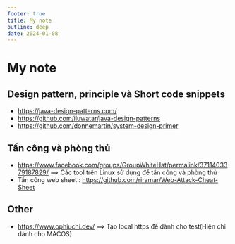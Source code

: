 ```yaml
---
footer: true
title: My note
outline: deep
date: 2024-01-08
---
```



# My note
## Design pattern, principle và Short code snippets
- https://java-design-patterns.com/
- https://github.com/iluwatar/java-design-patterns
- https://github.com/donnemartin/system-design-primer
## Tấn công và phòng thủ
- https://www.facebook.com/groups/GroupWhiteHat/permalink/3711403379187829/  ==> Các tool trên Linux sử dụng để tấn công và phòng thủ
- Tấn công web sheet : https://github.com/riramar/Web-Attack-Cheat-Sheet
## Other
- https://www.ophiuchi.dev/ ==> Tạo local https để dành cho test(Hiện chỉ dành cho MACOS)
